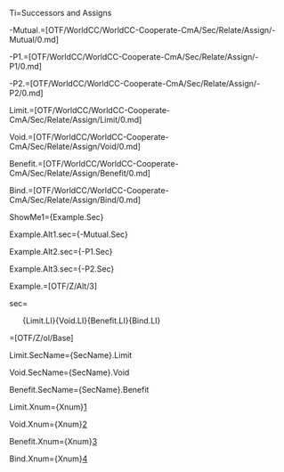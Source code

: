 Ti=Successors and Assigns

-Mutual.=[OTF/WorldCC/WorldCC-Cooperate-CmA/Sec/Relate/Assign/-Mutual/0.md]

-P1.=[OTF/WorldCC/WorldCC-Cooperate-CmA/Sec/Relate/Assign/-P1/0.md]

-P2.=[OTF/WorldCC/WorldCC-Cooperate-CmA/Sec/Relate/Assign/-P2/0.md]


Limit.=[OTF/WorldCC/WorldCC-Cooperate-CmA/Sec/Relate/Assign/Limit/0.md]

Void.=[OTF/WorldCC/WorldCC-Cooperate-CmA/Sec/Relate/Assign/Void/0.md]

Benefit.=[OTF/WorldCC/WorldCC-Cooperate-CmA/Sec/Relate/Assign/Benefit/0.md]

Bind.=[OTF/WorldCC/WorldCC-Cooperate-CmA/Sec/Relate/Assign/Bind/0.md]

ShowMe1={Example.Sec}

Example.Alt1.sec={-Mutual.Sec}

Example.Alt2.sec={-P1.Sec}

Example.Alt3.sec={-P2.Sec}

Example.=[OTF/Z/Alt/3]

sec=<ol>{Limit.LI}{Void.LI}{Benefit.LI}{Bind.LI}</ol>

=[OTF/Z/ol/Base]

Limit.SecName={SecName}.Limit

Void.SecName={SecName}.Void

Benefit.SecName={SecName}.Benefit

Limit.Xnum={Xnum}<a href="#Assign.Limit.sec">1</a>

Void.Xnum={Xnum}<a href="#Assign.Void.sec">2</a>

Benefit.Xnum={Xnum}<a href="#Assign.Benefit.sec">3</a>

Bind.Xnum={Xnum}<a href="#Assign.Bind.sec">4</a>
